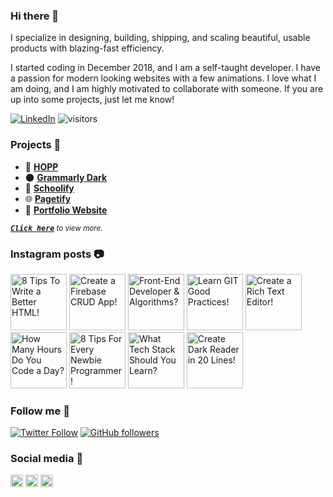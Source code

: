 ### Hi there 👋

I specialize in designing, building, shipping, and scaling beautiful, usable products with blazing-fast efficiency.

I started coding in December 2018, and I am a self-taught developer. I have a passion for modern looking websites with a few animations. I love what I am doing, and I am highly motivated to collaborate with someone. If you are up into some projects, just let me know!

[![LinkedIn](https://img.shields.io/static/v1.svg?label=LinkedIn&message=@bartzalewski&logo=linkedin&style=flat&color=blue)](https://www.linkedin.com/in/bartzalewski/) ![visitors](https://visitor-badge.glitch.me/badge?page_id=bartzalewski.visitor-badge)

### Projects 💼

- 🍔 **[HOPP](https://github.com/bartzalewski/hopp)**
- 🌑 **[Grammarly Dark](https://github.com/bartzalewski/grammarly-dark)**
- 🏫 **[Schoolify](https://github.com/bartzalewski/schoolify)**
- 🌐 **[Pagetify](https://github.com/bartzalewski/pagetify)**
- 📁 **[Portfolio Website](https://github.com/bartzalewski/bartzalewski.com-v2)**

<sup><kbd>***[Click here](https://github.com/bartzalewski/bartzalewski/blob/master/PROJECTS.md)***</kbd> *to view more.*</sup>

### Instagram posts 📷

<div>
  <a href="https://www.instagram.com/p/CE-W8AcACIe/" target="_blank"><img src="https://i.imgur.com/DK56ZXl.png" alt="8 Tips To Write a Better HTML!" height="90" /></a>
  <a href="https://www.instagram.com/p/CEkP3rgA1yh/" target="_blank"><img src="https://i.imgur.com/KZtNQEN.png" alt="Create a Firebase CRUD App!" height="90" /></a>
  <a href="https://www.instagram.com/p/CDIBKu1ABuu/" target="_blank"><img src="https://i.imgur.com/TSAZu9n.png" alt="Front-End Developer & Algorithms?" height="90" /></a>
  <a href="https://www.instagram.com/p/CFHYTlWgieU/" target="_blank"><img src="https://i.imgur.com/FJxUXcE.png" alt="Learn GIT Good Practices!" height="90" /></a>
  <a href="https://www.instagram.com/p/CEUIak-AX1a/" target="_blank"><img src="https://i.imgur.com/GRd6ffh.png" alt="Create a Rich Text Editor!" height="90" /></a>
  <a href="https://www.instagram.com/p/CCmvfvbAl6B/" target="_blank"><img src="https://i.imgur.com/iedrYNS.png" alt="How Many Hours Do You Code a Day?" height="90" /></a>
  <a href="https://www.instagram.com/p/CChfniCAEHC/" target="_blank"><img src="https://i.imgur.com/s6pJ9hL.png" alt="8 Tips For Every Newbie Programmer!" height="90" /></a>
  <a href="https://www.instagram.com/p/CFA6uaUAFgo/" target="_blank"><img src="https://i.imgur.com/f3a4N9l.png" alt="What Tech Stack Should You Learn?" height="90" /></a>
  <a href="https://www.instagram.com/p/CCsC3dWgqvX/" target="_blank"><img src="https://i.imgur.com/AZ8MjwD.png" alt="Create Dark Reader in 20 Lines!" height="90" /></a>
</div>

### Follow me 💚

[![Twitter Follow](https://img.shields.io/twitter/follow/bart_coder?style=social)](https://twitter.com/bart_coder)
[![GitHub followers](https://img.shields.io/github/followers/bartzalewski.svg?label=Follow%20@bartzalewski&style=social)](https://github.com/bartzalewski/)

### Social media 🤗

<div>
  <a href="https://www.bartzalewski.com/" target="_blank"><img src="https://i.imgur.com/oHCmXy9.png" alt="Website" height="20" /></a>
  <a href="https://www.instagram.com/bart.code/" target="_blank"><img src="https://i.imgur.com/j0J1h2c.png" alt="Instagram" height="20" /></a>
  <a href="https://www.youtube.com/channel/UCwkU0-_RJbS16X5pbcW-tPQ/" target="_blank"><img src="https://i.imgur.com/qxcYMW5.png" alt="YouTube" height="20" /></a>
</div>
